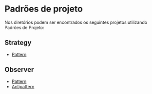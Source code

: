 # Padrões de projeto
Nos diretórios podem ser encontrados os seguintes projetos utilizando Padrões de Projeto:

## Strategy
* [Pattern](https://github.com/hrszanini/bertoti/tree/main/Padr%C3%B5es%20de%20Pojetos/Strategy/pattern)

## Observer
* [Pattern](https://github.com/hrszanini/bertoti/tree/main/Padr%C3%B5es%20de%20Pojetos/Observer/pattern)
* [Antipattern](https://github.com/hrszanini/bertoti/tree/main/Padr%C3%B5es%20de%20Pojetos/Observer/antipattern)
